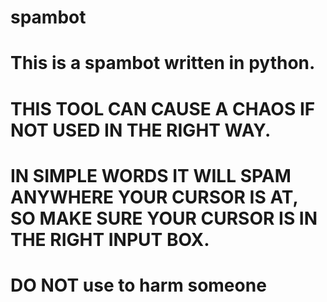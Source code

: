 # spambot

# This is a spambot written in python. 

# THIS TOOL CAN CAUSE A CHAOS IF NOT USED IN THE RIGHT WAY. 

# IN SIMPLE WORDS IT WILL SPAM ANYWHERE YOUR CURSOR IS AT, SO MAKE SURE YOUR CURSOR IS IN THE RIGHT INPUT BOX. 

# DO NOT use to harm someone
